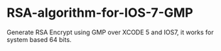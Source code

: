 # RSA-algorithm-for-IOS-7-GMP
Generate RSA Encrypt using GMP over XCODE 5 and IOS7, it works for system based 64 bits.


